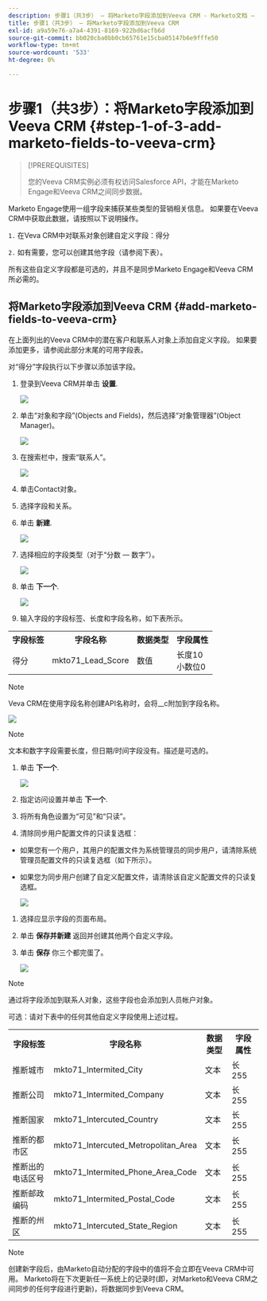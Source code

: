 ```yaml
---
description: 步骤1（共3步） — 将Marketo字段添加到Veeva CRM - Marketo文档 — 产品文档
title: 步骤1（共3步） — 将Marketo字段添加到Veeva CRM
exl-id: a9a59e76-a7a4-4391-8169-922bd6acfb6d
source-git-commit: bb020cba0bb0cb65761e15cba05147b6e9fffe50
workflow-type: tm+mt
source-wordcount: '533'
ht-degree: 0%

---
```


# 步骤1（共3步）：将Marketo字段添加到Veeva CRM {#step-1-of-3-add-marketo-fields-to-veeva-crm}

>[!PREREQUISITES]
>
>您的Veeva CRM实例必须有权访问Salesforce API，才能在Marketo Engage和Veeva CRM之间同步数据。

Marketo Engage使用一组字段来捕获某些类型的营销相关信息。 如果要在Veeva CRM中获取此数据，请按照以下说明操作。

`1.` 在Veva CRM中对联系对象创建自定义字段：得分

`2.` 如有需要，您可以创建其他字段（请参阅下表）。

所有这些自定义字段都是可选的，并且不是同步Marketo Engage和Veeva CRM所必需的。

## 将Marketo字段添加到Veeva CRM {#add-marketo-fields-to-veeva-crm}

在上面列出的Veeva CRM中的潜在客户和联系人对象上添加自定义字段。 如果要添加更多，请参阅此部分末尾的可用字段表。

对“得分”字段执行以下步骤以添加该字段。

1. 登录到Veeva CRM并单击 **设置**.

   ![](assets/step-1-of-3-add-marketo-fields-1.png)

1. 单击“对象和字段”(Objects and Fields)，然后选择“对象管理器”(Object Manager)。

   ![](assets/step-1-of-3-add-marketo-fields-2.png)

1. 在搜索栏中，搜索“联系人”。

   ![](assets/step-1-of-3-add-marketo-fields-3.png)

1. 单击Contact对象。

1. 选择字段和关系。

1. 单击 **新建**.

   ![](assets/step-1-of-3-add-marketo-fields-4.png)

1. 选择相应的字段类型（对于“分数 — 数字”）。

   ![](assets/step-1-of-3-add-marketo-fields-5.png)

1. 单击 **下一个**.

   ![](assets/step-1-of-3-add-marketo-fields-6.png)

1. 输入字段的字段标签、长度和字段名称，如下表所示。

<table>
 <tbody>
  <tr>
   <th>字段标签
   <th>字段名称
   <th>数据类型
   <th>字段属性
  </tr>
  <tr>
   <td>得分</td>
   <td>mkto71_Lead_Score</td>
   <td>数值</td>
   <td>长度10<br/>
小数位0</td>
  </tr>
 </tbody>
</table>

>[!NOTE]
>
>Veva CRM在使用字段名称创建API名称时，会将__c附加到字段名称。

![](assets/step-1-of-3-add-marketo-fields-7.png)

>[!NOTE]
>
>文本和数字字段需要长度，但日期/时间字段没有。描述是可选的。

1. 单击 **下一个**.

   ![](assets/step-1-of-3-add-marketo-fields-8.png)

1. 指定访问设置并单击 **下一个**.

1. 将所有角色设置为“可见”和“只读”。

1. 清除同步用户配置文件的只读复选框：

* 如果您有一个用户，其用户的配置文件为系统管理员的同步用户，请清除系统管理员配置文件的只读复选框（如下所示）。
* 如果您为同步用户创建了自定义配置文件，请清除该自定义配置文件的只读复选框。

   ![](assets/step-1-of-3-add-marketo-fields-9.png)

1. 选择应显示字段的页面布局。

1. 单击 **保存并新建** 返回并创建其他两个自定义字段。

1. 单击 **保存** 你三个都完蛋了。

   ![](assets/step-1-of-3-add-marketo-fields-10.png)

>[!NOTE]
>
>通过将字段添加到联系人对象，这些字段也会添加到人员帐户对象。

可选：请对下表中的任何其他自定义字段使用上述过程。

<table>
 <tbody>
  <tr>
   <th>字段标签
   <th>字段名称
   <th>数据类型
   <th>字段属性
  </tr>
  <tr>
   <td>推断城市</td>
   <td>mkto71_Intermited_City</td>
   <td>文本</td>
   <td>长255</td>
  </tr>
  <tr>
   <td>推断公司</td>
   <td>mkto71_Intermited_Company</td>
   <td>文本</td>
   <td>长255</td>
  </tr>
  <tr>
   <td>推断国家</td>
   <td>mkto71_Intercuted_Country</td>
   <td>文本</td>
   <td>长255</td>
  </tr>
  <tr>
   <td>推断的都市区</td>
   <td>mkto71_Intercuted_Metropolitan_Area</td>
   <td>文本</td>
   <td>长255</td>
  </tr>
  <tr>
   <td>推断出的电话区号</td>
   <td>mkto71_Intermited_Phone_Area_Code</td>
   <td>文本</td>
   <td>长255</td>
  </tr>
  <tr>
   <td>推断邮政编码</td>
   <td>mkto71_Intermited_Postal_Code</td>
   <td>文本</td>
   <td>长255</td>
  </tr>
  <tr>
   <td>推断的州区</td>
   <td>mkto71_Intercuted_State_Region</td>
   <td>文本</td>
   <td>长255</td>
  </tr>
 </tbody>
</table>

>[!NOTE]
>
>创建新字段后，由Marketo自动分配的字段中的值将不会立即在Veeva CRM中可用。 Marketo将在下次更新任一系统上的记录时(即，对Marketo和Veeva CRM之间同步的任何字段进行更新)，将数据同步到Veeva CRM。

